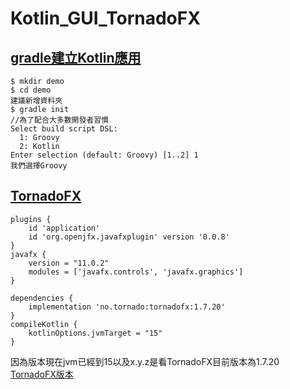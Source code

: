 # Kotlin_GUI_TornadoFX
## [gradle建立Kotlin應用](https://docs.gradle.org/current/samples/sample_building_kotlin_libraries.html)
```
$ mkdir demo
$ cd demo
建議新增資料夾
$ gradle init
//為了配合大多數開發者習慣
Select build script DSL:
  1: Groovy
  2: Kotlin
Enter selection (default: Groovy) [1..2] 1
我們選擇Groovy
```
## [TornadoFX](https://edvin.gitbooks.io/tornadofx-guide/content/part1/2_Setting_Up.html)
```
plugins {
    id 'application'
    id 'org.openjfx.javafxplugin' version '0.0.8'
}
javafx {
    version = "11.0.2"
    modules = ['javafx.controls', 'javafx.graphics']
}

dependencies {
    implementation 'no.tornado:tornadofx:1.7.20'
}
compileKotlin {
    kotlinOptions.jvmTarget = "15"
}

```
因為版本現在jvm已經到15以及x.y.z是看TornadoFX目前版本為1.7.20
[TornadoFX版本](https://tornadofx.io/)
